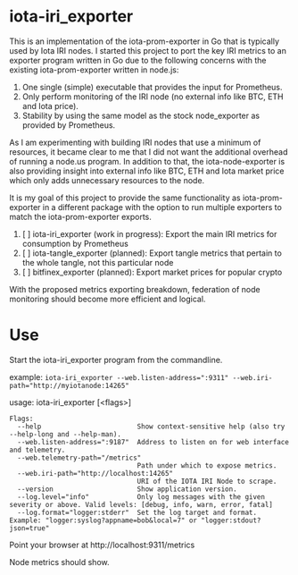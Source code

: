 # iota-iri_exporter

This is an implementation of the iota-prom-exporter in Go that is typically used by Iota IRI nodes.
I started this project to port the key IRI metrics to an exporter program written in Go due to the following concerns with the existing iota-prom-exporter written in node.js:

1. One single (simple) executable that provides the input for Prometheus. 
2. Only perform monitoring of the IRI node (no external info like BTC, ETH and Iota price).
3. Stability by using the same model as the stock node_exporter as provided by Prometheus.

As I am experimenting with building IRI nodes that use a minimum of resources, it became clear to me that I did not want the additional overhead of running a node.us program. In addition to that, the iota-node-exporter is also providing insight into external info like BTC, ETH and Iota market price which only adds unnecessary resources to the node.

It is my goal of this project to provide the same functionality as iota-prom-exporter in a different package with the option to run multiple exporters to match the iota-prom-exporter exports.

1. [ ] iota-iri_exporter (work in progress): Export the main IRI metrics for consumption by Prometheus
2. [ ] iota-tangle_exporter (planned): Export tangle metrics that pertain to the whole tangle, not this particular node 
3. [ ] bitfinex_exporter (planned): Export market prices for popular crypto

With the proposed metrics exporting breakdown, federation of node monitoring should become more efficient and logical.  

# Use

Start the iota-iri_exporter program from the commandline.

example: `iota-iri_exporter --web.listen-address=":9311" --web.iri-path="http://myiotanode:14265"`

usage: iota-iri_exporter [\<flags\>]
```
Flags:
  --help                        Show context-sensitive help (also try --help-long and --help-man).
  --web.listen-address=":9187"  Address to listen on for web interface and telemetry.
  --web.telemetry-path="/metrics"  
                                Path under which to expose metrics.
  --web.iri-path="http://localhost:14265"  
                                URI of the IOTA IRI Node to scrape.
  --version                     Show application version.
  --log.level="info"            Only log messages with the given severity or above. Valid levels: [debug, info, warn, error, fatal]
  --log.format="logger:stderr"  Set the log target and format. Example: "logger:syslog?appname=bob&local=7" or "logger:stdout?json=true"
```


Point your browser at http://localhost:9311/metrics

Node metrics should show.
